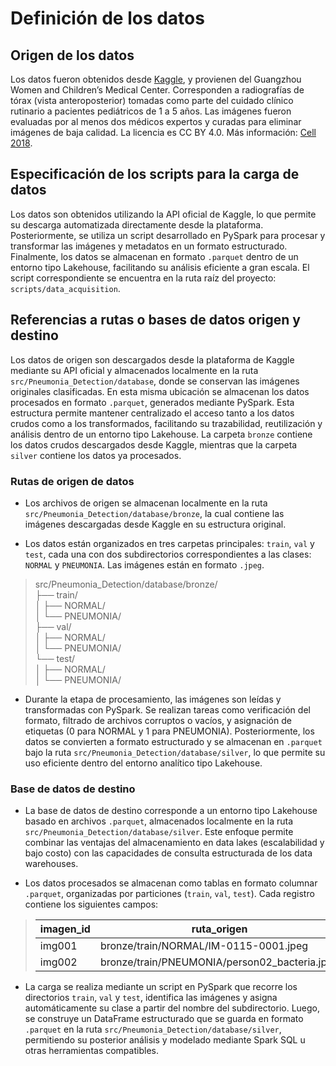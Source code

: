 # Definición de los datos

## Origen de los datos

 Los datos fueron obtenidos desde [Kaggle](https://www.kaggle.com/datasets/paultimothymooney/chest-xray-pneumonia), y provienen del Guangzhou Women and Children’s Medical Center. Corresponden a radiografías de tórax (vista anteroposterior) tomadas como parte del cuidado clínico rutinario a pacientes pediátricos de 1 a 5 años. Las imágenes fueron evaluadas por al menos dos médicos expertos y curadas para eliminar imágenes de baja calidad. La licencia es CC BY 4.0. Más información: [Cell 2018](http://www.cell.com/cell/fulltext/S0092-8674(18)30154-5).

## Especificación de los scripts para la carga de datos

Los datos son obtenidos utilizando la API oficial de Kaggle, lo que permite su descarga automatizada directamente desde la plataforma. Posteriormente, se utiliza un script desarrollado en PySpark para procesar y transformar las imágenes y metadatos en un formato estructurado. Finalmente, los datos se almacenan en formato `.parquet` dentro de un entorno tipo Lakehouse, facilitando su análisis eficiente a gran escala. El script correspondiente se encuentra en la ruta raíz del proyecto: `scripts/data_acquisition`.

## Referencias a rutas o bases de datos origen y destino

Los datos de origen son descargados desde la plataforma de Kaggle mediante su API oficial y almacenados localmente en la ruta `src/Pneumonia_Detection/database`, donde se conservan las imágenes originales clasificadas. En esta misma ubicación se almacenan los datos procesados en formato `.parquet`, generados mediante PySpark. Esta estructura permite mantener centralizado el acceso tanto a los datos crudos como a los transformados, facilitando su trazabilidad, reutilización y análisis dentro de un entorno tipo Lakehouse.
La carpeta `bronze` contiene los datos crudos descargados desde Kaggle, mientras que la carpeta `silver` contiene los datos ya procesados.

### Rutas de origen de datos

- Los archivos de origen se almacenan localmente en la ruta `src/Pneumonia_Detection/database/bronze`, la cual contiene las imágenes descargadas desde Kaggle en su estructura original.

- Los datos están organizados en tres carpetas principales: `train`, `val` y `test`, cada una con dos subdirectorios correspondientes a las clases: `NORMAL` y `PNEUMONIA`. Las imágenes están en formato `.jpeg`.  
> src/Pneumonia_Detection/database/bronze/  
>├── train/  
>│   ├── NORMAL/  
>│   └── PNEUMONIA/  
>├── val/  
>│   ├── NORMAL/  
>│   └── PNEUMONIA/  
>└── test/  
>│   ├── NORMAL/  
>│   └── PNEUMONIA/  

- Durante la etapa de procesamiento, las imágenes son leídas y transformadas con PySpark. Se realizan tareas como verificación del formato, filtrado de archivos corruptos o vacíos, y asignación de etiquetas (0 para NORMAL y 1 para PNEUMONIA). Posteriormente, los datos se convierten a formato estructurado y se almacenan en `.parquet` bajo la ruta `src/Pneumonia_Detection/database/silver`, lo que permite su uso eficiente dentro del entorno analítico tipo Lakehouse.

### Base de datos de destino

- La base de datos de destino corresponde a un entorno tipo Lakehouse basado en archivos `.parquet`, almacenados localmente en la ruta `src/Pneumonia_Detection/database/silver`. Este enfoque permite combinar las ventajas del almacenamiento en data lakes (escalabilidad y bajo costo) con las capacidades de consulta estructurada de los data warehouses.

- Los datos procesados se almacenan como tablas en formato columnar `.parquet`, organizadas por particiones (`train`, `val`, `test`). Cada registro contiene los siguientes campos:

>| imagen_id | ruta_origen                                    | clase     | clase_codificada |
>|-----------|------------------------------------------------|-----------|------------------|
>| img001    | bronze/train/NORMAL/IM-0115-0001.jpeg          | NORMAL    | 0                |
>| img002    | bronze/train/PNEUMONIA/person02_bacteria.jpeg  | PNEUMONIA | 1                |

- La carga se realiza mediante un script en PySpark que recorre los directorios `train`, `val` y `test`, identifica las imágenes y asigna automáticamente su clase a partir del nombre del subdirectorio. Luego, se construye un DataFrame estructurado que se guarda en formato `.parquet` en la ruta `src/Pneumonia_Detection/database/silver`, permitiendo su posterior análisis y modelado mediante Spark SQL u otras herramientas compatibles.